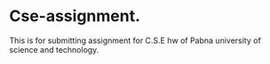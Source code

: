 # Cse-assignment.
This is for submitting assignment for C.S.E hw of Pabna university of science and technology. 
